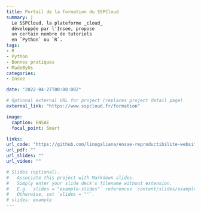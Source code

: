 ```yaml
---
title: Portail de la formation du SSPCloud
summary: |
  Le SSPCloud, la plateforme _cloud_ 
  développée par l'Insee, propose
  un certain nombre de tutoriels
  en `Python` ou `R`.
tags:
- R
- Python
- Bonnes pratiques
- MadeByUs
categories:
- Insee

date: "2022-04-27T00:00:00Z"

# Optional external URL for project (replaces project detail page).
external_link: "https://www.sspcloud.fr/formation"

image:
  caption: ENSAE
  focal_point: Smart

links:
url_code: "https://github.com/linogaliana/ensae-reproductibilite-website"
url_pdf: ""
url_slides: ""
url_video: ""

# Slides (optional).
#   Associate this project with Markdown slides.
#   Simply enter your slide deck's filename without extension.
#   E.g. `slides = "example-slides"` references `content/slides/example-slides.md`.
#   Otherwise, set `slides = ""`.
# slides: example
---
```


